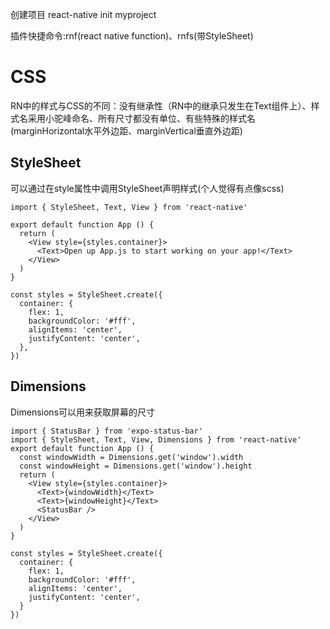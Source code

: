 创建项目 react-native init myproject

插件快捷命令:rnf(react native function)、rnfs(带StyleSheet)

# CSS

RN中的样式与CSS的不同：没有继承性（RN中的继承只发生在Text组件上）、样式名采用小驼峰命名、所有尺寸都没有单位、有些特殊的样式名(marginHorizontal水平外边距、marginVertical垂直外边距)

## StyleSheet

可以通过在style属性中调用StyleSheet声明样式(个人觉得有点像scss)

```react
import { StyleSheet, Text, View } from 'react-native'

export default function App () {
  return (
    <View style={styles.container}>
      <Text>Open up App.js to start working on your app!</Text>
    </View>
  )
}

const styles = StyleSheet.create({
  container: {
    flex: 1,
    backgroundColor: '#fff',
    alignItems: 'center',
    justifyContent: 'center',
  },
})
```

## Dimensions

Dimensions可以用来获取屏幕的尺寸

```react
import { StatusBar } from 'expo-status-bar'
import { StyleSheet, Text, View, Dimensions } from 'react-native'
export default function App () {
  const windowWidth = Dimensions.get('window').width
  const windowHeight = Dimensions.get('window').height
  return (
    <View style={styles.container}>
      <Text>{windowWidth}</Text>
      <Text>{windowHeight}</Text>
      <StatusBar />
    </View>
  )
}

const styles = StyleSheet.create({
  container: {
    flex: 1,
    backgroundColor: '#fff',
    alignItems: 'center',
    justifyContent: 'center',
  }
})
```

